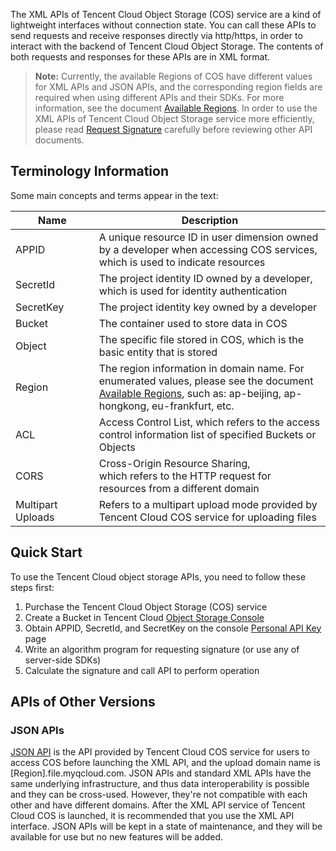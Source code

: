 The XML APIs of Tencent Cloud Object Storage (COS) service are a kind of lightweight interfaces without connection state. You can call these APIs to send requests and receive responses directly via http/https, in order to interact with the backend of Tencent Cloud Object Storage. The contents of both requests and responses for these APIs are in XML format.
>**Note:**
>Currently, the available Regions of COS have different values for XML APIs and JSON APIs, and the corresponding region fields are required when using different APIs and their SDKs. For more information, see the document [Available Regions](https://cloud.tencent.com/document/product/436/6224). 
>In order to use the XML APIs of Tencent Cloud Object Storage service more efficiently, please read [Request Signature](https://cloud.tencent.com/document/product/436/7778) carefully before reviewing other API documents.

## Terminology Information
Some main concepts and terms appear in the text:
<style rel="stylesheet">
table th:nth-of-type(1) {
width: 150px;	
}
table th:nth-of-type(2) {
width:550px;	
}
</style>

|Name|	Description|
|---|---|
| APPID	| A unique resource ID in user dimension owned by a developer when accessing COS services, which is used to indicate resources |
| SecretId | The project identity ID owned by a developer, which is used for identity authentication |
| SecretKey	| The project identity key owned by a developer |
| Bucket|	 The container used to store data in COS |
| Object |	 The specific file stored in COS, which is the basic entity that is stored |
| Region|	The region information in domain name. For enumerated values, please see the document [Available Regions](https://www.qcloud.com/document/product/436/6224), such as: ap-beijing, ap-hongkong, eu-frankfurt, etc. |
| ACL |	Access Control List, which refers to the access control information list of specified Buckets or Objects |
| CORS | Cross-Origin Resource Sharing, <br>which refers to the HTTP request for resources from a different domain |
| Multipart Uploads | Refers to a multipart upload mode provided by Tencent Cloud COS service for uploading files |
## Quick Start

To use the Tencent Cloud object storage APIs, you need to follow these steps first:

1. Purchase the Tencent Cloud Object Storage (COS) service
2. Create a Bucket in Tencent Cloud [Object Storage Console](https://console.cloud.tencent.com/cos4/index) 
2. Obtain APPID, SecretId, and SecretKey on the console [Personal API Key](https://console.cloud.tencent.com/capi) page
2. Write an algorithm program for requesting signature (or use any of server-side SDKs)
3. Calculate the signature and call API to perform operation

## APIs of Other Versions

### JSON APIs

[JSON API](https://cloud.tencent.com/document/product/436/6052) is the API provided by Tencent Cloud COS service for users to access COS before launching the XML API, and the upload domain name is [Region].file.myqcloud.com. JSON APIs and standard XML APIs have the same underlying infrastructure, and thus data interoperability is possible and they can be cross-used. However, they're not compatible with each other and have different domains.
After the XML API service of Tencent Cloud COS is launched, it is recommended that you use the XML API interface. JSON APIs will be kept in a state of maintenance, and they will be available for use but no new features will be added.

